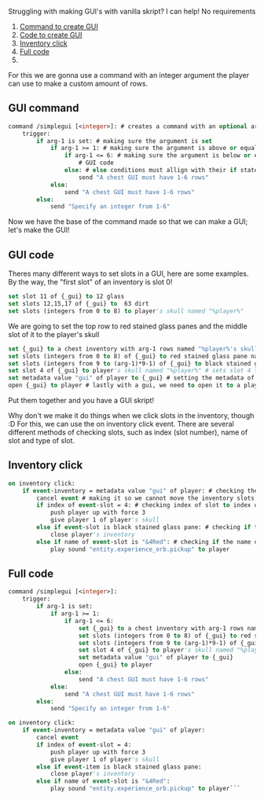 Struggling with making GUI's with vanilla skript? I can help!
No requirements

1) [Command to create GUI](#GUI-command)
2) [Code to create GUI](#GUI-code)
3) [Inventory click](#Inventory-code)
4) [Full code](#Full-code)
5) 
For this we are gonna use a command with an integer argument the player can use to make a custom amount of rows.
## GUI command
```vb
command /simplegui [<integer>]: # creates a command with an optional argument so we can send custom messages
	trigger:
		if arg-1 is set: # making sure the argument is set
			if arg-1 >= 1: # making sure the argument is above or equal to 1, you cannot have a gui with 0 rows
				if arg-1 <= 6: # making sure the argument is below or equal to 6, you cannot go above 6
					# GUI code
				else: # else conditions must allign with their if statement
					send "A chest GUI must have 1-6 rows"
			else:
				send "A chest GUI must have 1-6 rows"
		else:
			send "Specify an integer from 1-6"
```
Now we have the base of the command made so that we can make a GUI; let's make the GUI!
## GUI code
Theres many different ways to set slots in a GUI, here are some examples.
By the way, the "first slot" of an inventory is slot 0!
```vb
set slot 11 of {_gui} to 12 glass
set slots 12,15,17 of {_gui} to  63 dirt
set slots (integers from 0 to 8) to player's skull named "%player%"
```
We are going to set the top row to red stained glass panes and the middle slot of it to the player's skull
```vb
set {_gui} to a chest inventory with arg-1 rows named "%player%'s skull" # creates a gui with a name and sets it to a local variable
set slots (integers from 0 to 8) of {_gui} to red stained glass pane named "&4Red" # sets the first row of the gui to red stained glass pane
set slots (integers from 9 to (arg-1)*9-1) of {_gui} to black stained glass pane named "&0" # sets all other rows to black stained glass pane
set slot 4 of {_gui} to player's skull named "%player%" # sets slot 4 to the players skull named after the player
set metadata value "gui" of player to {_gui} # setting the metadata of the player makes it easy to check inventories and code them further down the line
open {_gui} to player # lastly with a gui, we need to open it to a player
```
Put them together and you have a GUI skript!

Why don't we make it do things when we click slots in the inventory, though :D
For this, we can use the on inventory click event. There are several different methods of checking slots, such as index (slot number), name of slot and type of slot.
## Inventory click
```vb
on inventory click:
	if event-inventory = metadata value "gui" of player: # checking the inventory is the inventory we made by comparing it with the metadata of the player
		cancel event # making it so we cannot move the inventory slots around
		if index of event-slot = 4: # checking index of slot to index of players skull
			push player up with force 3
			give player 1 of player's skull
		else if event-slot is black stained glass pane: # checking if the clicked slot is a black stained glass pane
			close player's inventory
		else if name of event-slot is "&4Red": # checking if the name of the event slot is "&4Red"
			play sound "entity.experience_orb.pickup" to player
```
## Full code
```vb
command /simplegui [<integer>]:
	trigger:
		if arg-1 is set:
			if arg-1 >= 1:
				if arg-1 <= 6:
					set {_gui} to a chest inventory with arg-1 rows named "%player%'s skull"
					set slots (integers from 0 to 8) of {_gui} to red stained glass pane named "&4Red"
					set slots (integers from 9 to (arg-1)*9-1) of {_gui} to black stained glass pane named "&0"
					set slot 4 of {_gui} to player's skull named "%player%"
					set metadata value "gui" of player to {_gui}
					open {_gui} to player
				else:
					send "A chest GUI must have 1-6 rows"
			else:
				send "A chest GUI must have 1-6 rows"
		else:
			send "Specify an integer from 1-6"

on inventory click:
	if event-inventory = metadata value "gui" of player:
		cancel event
		if index of event-slot = 4:
			push player up with force 3
			give player 1 of player's skull
		else if event-item is black stained glass pane:
			close player's inventory
		else if name of event-slot is "&4Red":
			play sound "entity.experience_orb.pickup" to player```
